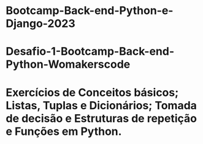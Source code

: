 # Bootcamp-Back-end-Python-e-Django-2023

# Desafio-1-Bootcamp-Back-end-Python-Womakerscode

# Exercícios de Conceitos básicos; Listas, Tuplas e Dicionários; Tomada de decisão e Estruturas de repetição e Funções em Python.
